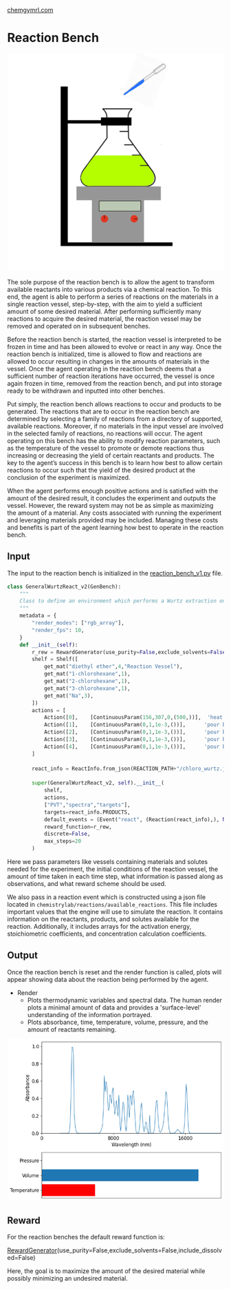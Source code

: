 [chemgymrl.com](https://chemgymrl.com/)

# Reaction Bench

<span style="display:block;text-align:center">![Reaction](tutorial_figures/reaction.png)

The sole purpose of the reaction bench is to allow the agent to transform available reactants into various products via a chemical reaction. To this end, the agent is able to perform a series of reactions on the materials in a single reaction vessel, step-by-step, with the aim to yield a sufficient amount of some desired material. After performing sufficiently many reactions to acquire the desired material, the reaction vessel may be removed and operated on in subsequent benches.

Before the reaction bench is started, the reaction vessel is interpreted to be frozen in time and has been allowed to evolve or react in any way. Once the reaction bench is initialized, time is allowed to flow and reactions are allowed to occur resulting in changes in the amounts of materials in the vessel. Once the agent operating in the reaction bench deems that a sufficient number of reaction iterations have occurred, the vessel is once again frozen in time, removed from the reaction bench, and put into storage ready to be withdrawn and inputted into other benches.

Put simply, the reaction bench allows reactions to occur and products to be generated. The reactions that are to occur in the reaction bench are determined by selecting a family of reactions from a directory of supported, available reactions. Moreover, if no materials in the input vessel are involved in the selected family of reactions, no reactions will occur. The agent operating on this bench has the ability to modify reaction parameters, such as the temperature of the vessel to promote or demote reactions thus increasing or decreasing the yield of certain reactants and products. The key to the agent’s success in this bench is to learn how best to allow certain reactions to occur such that the yield of the desired product at the conclusion of the experiment is maximized.

When the agent performs enough positive actions and is satisfied with the amount of the desired result, it concludes the experiment and outputs the vessel. However, the reward system may not be as simple as maximizing the amount of a material. Any costs associated with running the experiment and leveraging materials provided may be included. Managing these costs and benefits is part of the agent learning how best to operate in the reaction bench.

## Input

The input to the reaction bench is initialized in the [reaction_bench_v1.py](_modules/chemistrylab/benches/reaction_bench.html#GeneralWurtzReact_v0) file. 

```python
class GeneralWurtzReact_v2(GenBench):
    """
    Class to define an environment which performs a Wurtz extraction on materials in a vessel.
    """
    metadata = {
        "render_modes": ["rgb_array"],
        "render_fps": 10,
    }
    def __init__(self):
        r_rew = RewardGenerator(use_purity=False,exclude_solvents=False,include_dissolved=False)
        shelf = Shelf([
            get_mat("diethyl ether",4,"Reaction Vessel"),
            get_mat("1-chlorohexane",1),
            get_mat("2-chlorohexane",1),
            get_mat("3-chlorohexane",1),
            get_mat("Na",3),
        ])
        actions = [
            Action([0],    [ContinuousParam(156,307,0,(500,))],  'heat contact',   [0],  0.01,  False),
            Action([1],    [ContinuousParam(0,1,1e-3,())],      'pour by percent',  [0],   0.01,   False),
            Action([2],    [ContinuousParam(0,1,1e-3,())],      'pour by percent',  [0],   0.01,   False),
            Action([3],    [ContinuousParam(0,1,1e-3,())],      'pour by percent',  [0],   0.01,   False),
            Action([4],    [ContinuousParam(0,1,1e-3,())],      'pour by percent',  [0],   0.01,   False),
        ]

        react_info = ReactInfo.from_json(REACTION_PATH+"/chloro_wurtz.json")
        
        super(GeneralWurtzReact_v2, self).__init__(
            shelf,
            actions,
            ["PVT","spectra","targets"],
            targets=react_info.PRODUCTS,
            default_events = (Event("react", (Reaction(react_info),), None),),
            reward_function=r_rew,
            discrete=False,
            max_steps=20
        )
```

Here we pass parameters like vessels containing materials and solutes needed for the experiment, the initial conditions of the reaction vessel, the amount of time taken in each time step, what information is passed along as observations, and what reward scheme should be used. 

We also pass in a reaction event which is constructed using a json file located in `chemistrylab/reactions/available_reactions`. This file includes important values that the engine will use to simulate the reaction. It contains information on the reactants, products, and solutes available for the reaction. Additionally, it includes arrays for the activation energy, stoichiometric coefficients, and concentration calculation coefficients. 

## Output

Once the reaction bench is reset and the render function is called, plots will appear showing data about the reaction 
being performed by the agent.

- Render
    - Plots thermodynamic variables and spectral data. The human render plots a minimal amount of data and provides a 
    'surface-level' understanding of the information portrayed.
    - Plots absorbance, time, temperature, volume, pressure, and the amount of reactants remaining.
  
![human render output](tutorial_figures/reaction/human_render_reaction.png)

## Reward
For the reaction benches the default reward function is:

[RewardGenerator](chemistrylab.util.html#chemistrylab.util.reward.RewardGenerator)(use_purity=False,exclude_solvents=False,include_dissolved=False)

Here, the goal is to maximize the amount of the desired material while possibly minimizing an undesired material.
